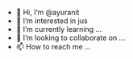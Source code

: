- 👋 Hi, I’m @ayuranit
- 👀 I’m interested in jus
- 🌱 I’m currently learning ...
- 💞️ I’m looking to collaborate on ...
- 📫 How to reach me ...

<!---
ayuranit/ayuranit is a ✨ special ✨ repository because its `README.md` (this file) appears on your GitHub profile.
You can click the Preview link to take a look at your changes.
--->

